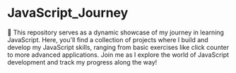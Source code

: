 # JavaScript_Journey
🚀 This repository serves as a dynamic showcase of my journey in learning JavaScript. Here, you'll find a collection of projects where I build and develop my JavaScript skills, ranging from basic exercises like click counter to more advanced applications. Join me as I explore the world of JavaScript development and track my progress along the way!
